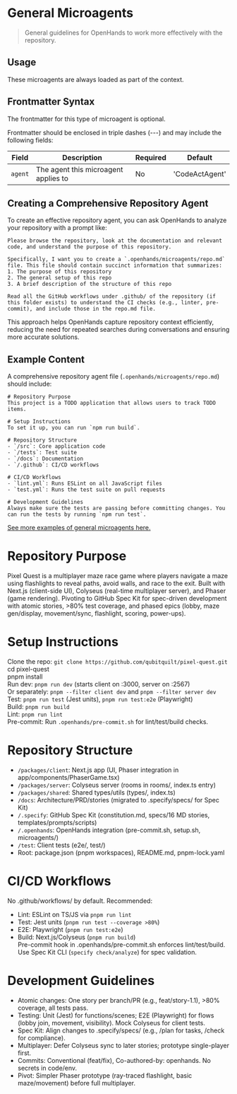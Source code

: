 
# General Microagents

> General guidelines for OpenHands to work more effectively with the repository.

## Usage

These microagents are always loaded as part of the context.

## Frontmatter Syntax

The frontmatter for this type of microagent is optional.

Frontmatter should be enclosed in triple dashes (---) and may include the following fields:

| Field   | Description                          | Required | Default        |
| ------- | ------------------------------------ | -------- | -------------- |
| `agent` | The agent this microagent applies to | No       | 'CodeActAgent' |

## Creating a Comprehensive Repository Agent

To create an effective repository agent, you can ask OpenHands to analyze your repository with a prompt like:

```
Please browse the repository, look at the documentation and relevant code, and understand the purpose of this repository.

Specifically, I want you to create a `.openhands/microagents/repo.md` file. This file should contain succinct information that summarizes:
1. The purpose of this repository
2. The general setup of this repo
3. A brief description of the structure of this repo

Read all the GitHub workflows under .github/ of the repository (if this folder exists) to understand the CI checks (e.g., linter, pre-commit), and include those in the repo.md file.
```

This approach helps OpenHands capture repository context efficiently, reducing the need for repeated searches during conversations and ensuring more accurate solutions.

## Example Content

A comprehensive repository agent file (`.openhands/microagents/repo.md`) should include:

```
# Repository Purpose
This project is a TODO application that allows users to track TODO items.

# Setup Instructions
To set it up, you can run `npm run build`.

# Repository Structure
- `/src`: Core application code
- `/tests`: Test suite
- `/docs`: Documentation
- `/.github`: CI/CD workflows

# CI/CD Workflows
- `lint.yml`: Runs ESLint on all JavaScript files
- `test.yml`: Runs the test suite on pull requests

# Development Guidelines
Always make sure the tests are passing before committing changes. You can run the tests by running `npm run test`.
```

[See more examples of general microagents here.](https://github.com/All-Hands-AI/OpenHands/tree/main/.openhands/microagents)

# Repository Purpose
Pixel Quest is a multiplayer maze race game where players navigate a maze using flashlights to reveal paths, avoid walls, and race to the exit. Built with Next.js (client-side UI), Colyseus (real-time multiplayer server), and Phaser (game rendering). Pivoting to GitHub Spec Kit for spec-driven development with atomic stories, >80% test coverage, and phased epics (lobby, maze gen/display, movement/sync, flashlight, scoring, power-ups).

# Setup Instructions
Clone the repo: `git clone https://github.com/qubitquilt/pixel-quest.git`  
cd pixel-quest  
pnpm install  
Run dev: `pnpm run dev` (starts client on :3000, server on :2567)  
Or separately: `pnpm --filter client dev` and `pnpm --filter server dev`  
Test: `pnpm run test` (Jest units), `pnpm run test:e2e` (Playwright)  
Build: `pnpm run build`  
Lint: `pnpm run lint`  
Pre-commit: Run `.openhands/pre-commit.sh` for lint/test/build checks.

# Repository Structure
- `/packages/client`: Next.js app (UI, Phaser integration in app/components/PhaserGame.tsx)  
- `/packages/server`: Colyseus server (rooms in rooms/, index.ts entry)  
- `/packages/shared`: Shared types/utils (types/, index.ts)  
- `/docs`: Architecture/PRD/stories (migrated to .specify/specs/ for Spec Kit)  
- `/.specify`: GitHub Spec Kit (constitution.md, specs/16 MD stories, templates/prompts/scripts)  
- `/.openhands`: OpenHands integration (pre-commit.sh, setup.sh, microagents/)  
- `/test`: Client tests (e2e/, test/)  
- Root: package.json (pnpm workspaces), README.md, pnpm-lock.yaml  

# CI/CD Workflows
No .github/workflows/ by default. Recommended:  
- Lint: ESLint on TS/JS via `pnpm run lint`  
- Test: Jest units (`pnpm run test --coverage >80%`)  
- E2E: Playwright (`pnpm run test:e2e`)  
- Build: Next.js/Colyseus (`pnpm run build`)  
Pre-commit hook in .openhands/pre-commit.sh enforces lint/test/build. Use Spec Kit CLI (`specify check/analyze`) for spec validation.

# Development Guidelines
- Atomic changes: One story per branch/PR (e.g., feat/story-1.1), >80% coverage, all tests pass.  
- Testing: Unit (Jest) for functions/scenes; E2E (Playwright) for flows (lobby join, movement, visibility). Mock Colyseus for client tests.  
- Spec Kit: Align changes to .specify/specs/ (e.g., /plan for tasks, /check for compliance).  
- Multiplayer: Defer Colyseus sync to later stories; prototype single-player first.  
- Commits: Conventional (feat/fix), Co-authored-by: openhands. No secrets in code/env.  
- Pivot: Simpler Phaser prototype (ray-traced flashlight, basic maze/movement) before full multiplayer.
